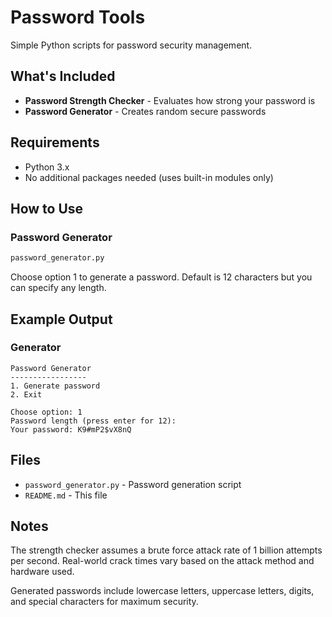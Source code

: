 # Password Tools

Simple Python scripts for password security management.

## What's Included

- **Password Strength Checker** - Evaluates how strong your password is
- **Password Generator** - Creates random secure passwords

## Requirements

- Python 3.x
- No additional packages needed (uses built-in modules only)

## How to Use

### Password Generator

```bash
password_generator.py
```

Choose option 1 to generate a password. Default is 12 characters but you can specify any length.

## Example Output

### Generator
```
Password Generator
-----------------
1. Generate password
2. Exit

Choose option: 1
Password length (press enter for 12): 
Your password: K9#mP2$vX8nQ
```

## Files

- `password_generator.py` - Password generation script
- `README.md` - This file

## Notes

The strength checker assumes a brute force attack rate of 1 billion attempts per second. Real-world crack times vary based on the attack method and hardware used.

Generated passwords include lowercase letters, uppercase letters, digits, and special characters for maximum security.
